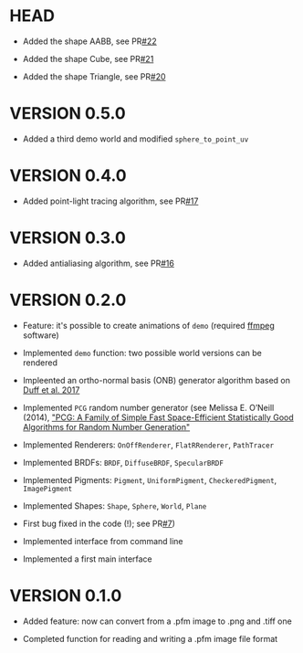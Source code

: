 # HEAD

- Added the shape AABB, see PR[#22](https://github.com/cosmofico97/Raytracing/pull/22)
  
- Added the shape Cube, see PR[#21](https://github.com/cosmofico97/Raytracing/pull/21)

- Added the shape Triangle, see PR[#20](https://github.com/cosmofico97/Raytracing/pull/20)

# VERSION 0.5.0

- Added a third demo world and modified `sphere_to_point_uv`

# VERSION 0.4.0

- Added point-light tracing algorithm, see PR[#17](https://github.com/cosmofico97/Raytracing/pull/17)


# VERSION 0.3.0

- Added antialiasing algorithm, see PR[#16](https://github.com/cosmofico97/Raytracing/pull/16)


# VERSION 0.2.0

- Feature: it's possible to create animations of `demo` (required [ffmpeg](https://www.ffmpeg.org) software)
  
- Implemented `demo` function: two possible world versions can be rendered

- Impleented an ortho-normal basis (ONB) generator algorithm based on [Duff et al. 2017](https://graphics.pixar.com/library/OrthonormalB/paper.pdf) 
  
- Implemented `PCG` random number generator (see Melissa E. O’Neill (2014), ["PCG: A Family of Simple Fast Space-Efficient Statistically Good Algorithms for Random Number Generation"](https://www.pcg-random.org/paper.html)

- Implemented Renderers: `OnOffRenderer`, `FlatRRenderer`, `PathTracer`

- Implemented BRDFs: `BRDF`, `DiffuseBRDF`, `SpecularBRDF`
  
- Implemented Pigments: `Pigment`, `UniformPigment`, `CheckeredPigment`, `ImagePigment`

- Implemented Shapes: `Shape`, `Sphere`, `World`, `Plane`
  
- First bug fixed in the code (!); see PR[#7](https://github.com/cosmofico97/Raytracing/pull/7#issue-630790415))
  
- Implemented interface from command line
  
- Implemented a first main interface


# VERSION 0.1.0

- Added feature: now can convert from a .pfm image to .png and .tiff one 

- Completed function for reading and writing a .pfm image file format
  
